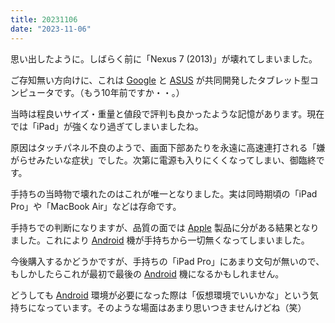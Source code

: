```yaml
---
title: 20231106
date: "2023-11-06"
---
```

思い出したように。しばらく前に「Nexus 7 (2013)」が壊れてしまいました。

ご存知無い方向けに、これは [Google](https://about.google/intl/ALL_jp/) と [ASUS](https://www.asus.com/) が共同開発したタブレット型コンピュータです。（もう10年前ですか・・。）

当時は程良いサイズ・重量と値段で評判も良かったような記憶があります。現在では「iPad」が強くなり過ぎてしまいましたね。

原因はタッチパネル不良のようで、画面下部あたりを永遠に高速連打される「嫌がらせみたいな症状」でした。次第に電源も入りにくくなってしまい、御臨終です。

手持ちの当時物で壊れたのはこれが唯一となりました。実は同時期頃の「iPad Pro」や「MacBook Air」などは存命です。

手持ちでの判断になりますが、品質の面では [Apple](https://www.apple.com/) 製品に分がある結果となりました。これにより [Android](https://www.android.com/) 機が手持ちから一切無くなってしまいました。

今後購入するかどうかですが、手持ちの「iPad Pro」にあまり文句が無いので、もしかしたらこれが最初で最後の [Android](https://www.android.com/) 機になるかもしれません。

どうしても [Android](https://www.android.com/) 環境が必要になった際は「仮想環境でいいかな」という気持ちになっています。そのような場面はあまり思いつきませんけどね（笑）

